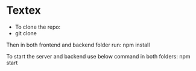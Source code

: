 # Textex
- To clone the repo:
- git clone <repolink>

Then in both frontend and backend folder run:
npm install

To start the server and backend use below command in both folders:
npm start

